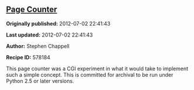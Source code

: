 ## [Page Counter](https://code.activestate.com/recipes/578184-page-counter)

**Originally published:** 2012-07-02 22:41:43

**Last updated:** 2012-07-02 22:41:43

**Author:** Stephen Chappell

**Recipe ID:** 578184

This page counter was a CGI experiment in what it would take to implement such a simple concept. This is committed for archival to be run under Python 2.5 or later versions.
